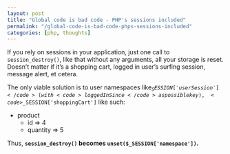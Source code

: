 ```yaml
---
layout: post
title: "Global code is bad code - PHP's sessions included"
permalink: "/global-code-is-bad-code-phps-sessions-included"
categories: [php, thoughts]
---
```


If you rely on sessions in your application, just one call to <code>session_destroy()</code>, like that without any arguments, all your storage is reset. Doesn’t matter if it’s a shopping cart, logged in user’s surfing session, message alert, et cetera.

The only viable solution is to user namespaces like<code>$_SESSION['userSession']</code> (with <code>loggedInSince</code> as possible key), <code>$_SESSION['shoppingCart']</code> like such:
<ul>
	<li>product
<ul>
	<li>id =&gt; 4</li>
	<li>quantity =&gt; 5</li>
</ul>
</li>
</ul>
Thus, <strong><code>session_destroy()</code> becomes <code>unset($_SESSION['namespace'])</code>.</strong>
